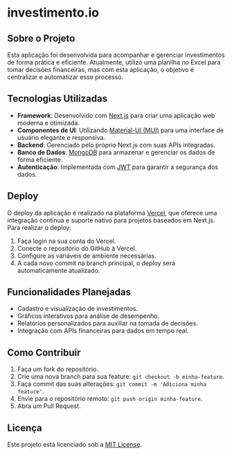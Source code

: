 # investimento.io

## Sobre o Projeto

Esta aplicação foi desenvolvida para acompanhar e gerenciar investimentos de forma prática e eficiente. Atualmente, utilizo uma planilha no Excel para tomar decisões financeiras, mas com esta aplicação, o objetivo é centralizar e automatizar esse processo.

## Tecnologias Utilizadas

- **Framework**: Desenvolvido com [Next.js](https://nextjs.org/) para criar uma aplicação web moderna e otimizada.
- **Componentes de UI**: Utilizando [Material-UI (MUI)](https://mui.com/) para uma interface de usuário elegante e responsiva.
- **Backend**: Gerenciado pelo próprio Next.js com suas APIs integradas.
- **Banco de Dados**: [MongoDB](https://www.mongodb.com/) para armazenar e gerenciar os dados de forma eficiente.
- **Autenticação**: Implementada com [JWT](https://jwt.io/) para garantir a segurança dos dados.

## Deploy

O deploy da aplicação é realizado na plataforma [Vercel](https://vercel.com/), que oferece uma integração contínua e suporte nativo para projetos baseados em Next.js. Para realizar o deploy:

1. Faça login na sua conta do Vercel.
2. Conecte o repositório do GitHub à Vercel.
3. Configure as variáveis de ambiente necessárias.
4. A cada novo commit na branch principal, o deploy será automaticamente atualizado.

## Funcionalidades Planejadas

- Cadastro e visualização de investimentos.
- Gráficos interativos para análise de desempenho.
- Relatórios personalizados para auxiliar na tomada de decisões.
- Integração com APIs financeiras para dados em tempo real.

## Como Contribuir

1. Faça um fork do repositório.
2. Crie uma nova branch para sua feature: `git checkout -b minha-feature`.
3. Faça commit das suas alterações: `git commit -m 'Adiciona minha feature'`.
4. Envie para o repositório remoto: `git push origin minha-feature`.
5. Abra um Pull Request.

## Licença

Este projeto está licenciado sob a [MIT License](LICENSE).
